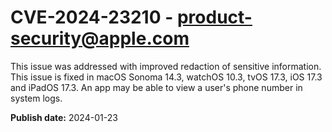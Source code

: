 # CVE-2024-23210 - product-security@apple.com

This issue was addressed with improved redaction of sensitive information. This issue is fixed in macOS Sonoma 14.3, watchOS 10.3, tvOS 17.3, iOS 17.3 and iPadOS 17.3. An app may be able to view a user's phone number in system logs.

**Publish date:** 2024-01-23
